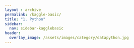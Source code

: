 ```yaml
---
layout : archive
permalink: /kaggle-basic/
title: "1. Python"
sidebar:
  nav: sidebar-kagglebasic
header:
  overlay_image: /assets/images/category/datapython.jpg
---
```

